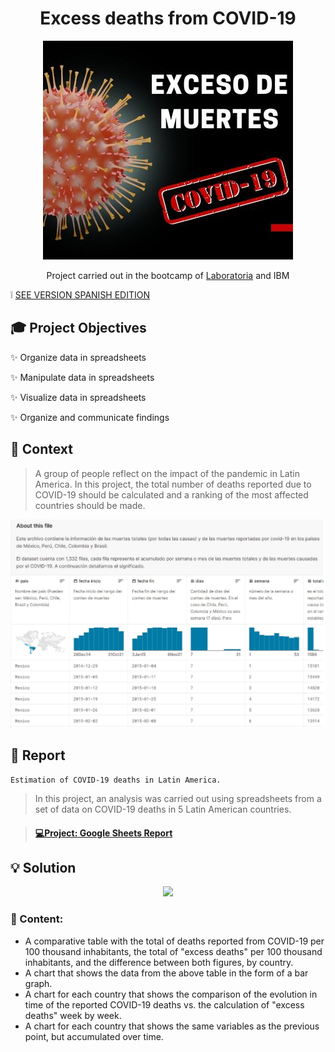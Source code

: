 <div align="center"> <h1>Excess deaths from COVID-19 </h1> 

![](/Portada.jpg)

Project carried out in the bootcamp of [Laboratoria](https://app.laboratoria.la/signup-and-login/) and IBM 

</div>

❕ [SEE VERSION SPANISH EDITION](https://github.com/gianelytics/Data-analytics-Project-1/blob/47ef32d424533db66e2881ba95f369734c01514c/README.md)

## 🎓 Project Objectives

✨ Organize data in spreadsheets

✨ Manipulate data in spreadsheets

✨ Visualize data in spreadsheets

✨ Organize and communicate findings



## 📌 Context

>A group of people reflect on the impact of the pandemic in Latin America. In this project, the total number of deaths reported due to COVID-19 should be calculated and a ranking of the most affected countries should be made.

![](/Dataset.jpg)


## 🔎 Report

    Estimation of COVID-19 deaths in Latin America.

>In this project, an analysis was carried out using spreadsheets from a set of data on COVID-19 deaths in 5 Latin American countries.

><h4 align="left"> <a href="https://docs.google.com/spreadsheets/d/1z_5tLzyiPQmqnMquNthWczizpZG9ppexiPt8yat5DMs/edit?usp=sharing">💻Project: Google Sheets Report</a>
</h4>



## 💡 Solution
<div align="center">
  
  <a target="_blank" href="https://www.loom.com/share/1cf81c035e6a44459233d21f4ef94abd" rel="noopener noreferrer" >![](https://cdn.loom.com/sessions/thumbnails/1cf81c035e6a44459233d21f4ef94abd-1644468351800-with-play.gif)</a>
  
</div>

### 📄 Content:

- A comparative table with the total of deaths reported from COVID-19 per 100 thousand inhabitants, the total of "excess deaths" per 100 thousand inhabitants, and the difference between both figures, by country.
- A chart that shows the data from the above table in the form of a bar graph.
- A chart for each country that shows the comparison of the evolution in time of the reported COVID-19 deaths vs. the calculation of "excess deaths" week by week.
- A chart for each country that shows the same variables as the previous point, but accumulated over time.

